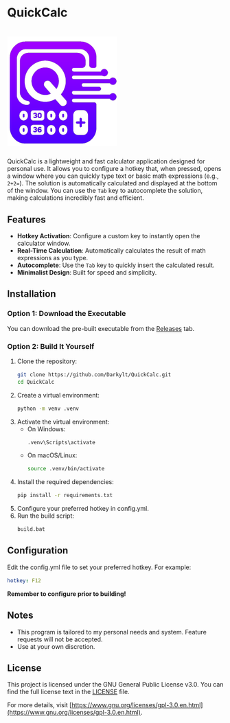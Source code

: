 # QuickCalc
# ![Icon](assets/icon.png)

QuickCalc is a lightweight and fast calculator application designed for personal use. It allows you to configure a hotkey that, when pressed, opens a window where you can quickly type text or basic math expressions (e.g., `2+2=`). The solution is automatically calculated and displayed at the bottom of the window. You can use the `Tab` key to autocomplete the solution, making calculations incredibly fast and efficient.

## Features
- **Hotkey Activation**: Configure a custom key to instantly open the calculator window.
- **Real-Time Calculation**: Automatically calculates the result of math expressions as you type.
- **Autocomplete**: Use the `Tab` key to quickly insert the calculated result.
- **Minimalist Design**: Built for speed and simplicity.

## Installation

### Option 1: Download the Executable
You can download the pre-built executable from the [Releases](https://github.com/Darkylt/QuickCalc/releases) tab.

### Option 2: Build It Yourself
1. Clone the repository:
   ```sh
   git clone https://github.com/Darkylt/QuickCalc.git
   cd QuickCalc
   ```
2. Create a virtual environment:
   ```sh
   python -m venv .venv
   ```
3. Activate the virtual environment:
   - On Windows:
     ```sh
     .venv\Scripts\activate
     ```
   - On macOS/Linux:
     ```sh
     source .venv/bin/activate
     ```
4. Install the required dependencies:
   ```sh
   pip install -r requirements.txt
   ```
5. Configure your preferred hotkey in config.yml.
6. Run the build script:
   ```sh
   build.bat
   ```

## Configuration
Edit the config.yml file to set your preferred hotkey. For example:
```yaml
hotkey: F12
```
**Remember to configure prior to building!**

## Notes
- This program is tailored to my personal needs and system. Feature requests will not be accepted.
- Use at your own discretion.

## License
This project is licensed under the GNU General Public License v3.0. You can find the full license text in the [LICENSE](LICENSE) file.

For more details, visit [https://www.gnu.org/licenses/gpl-3.0.en.html](https://www.gnu.org/licenses/gpl-3.0.en.html).